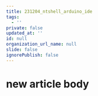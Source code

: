 ```yaml
---
title: 231204_ntshell_arduino_ide
tags:
  - ''
private: false
updated_at: ''
id: null
organization_url_name: null
slide: false
ignorePublish: false
---
```

# new article body
